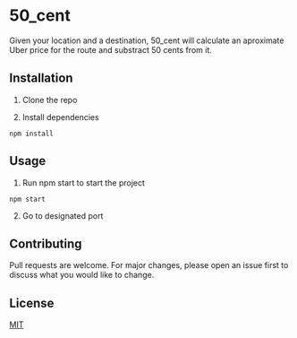 # 50_cent

Given your location and a destination, 50_cent will calculate an aproximate Uber price for the route and substract 50 cents from it. 

## Installation

1. Clone the repo

2. Install dependencies
```
npm install 
```
## Usage

1. Run npm start to start the project
```
npm start
```
2. Go to designated port

## Contributing
Pull requests are welcome. For major changes, please open an issue first to discuss what you would like to change.

## License
[MIT](https://choosealicense.com/licenses/mit/)

